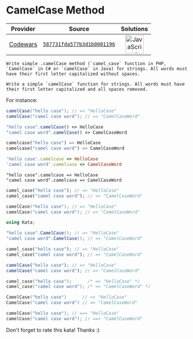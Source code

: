 [_metadata_:generated]: - "true"

# CamelCase Method

<!-- INFO TABLE BEGIN -->

| Provider                                        | Source                                                                               | Solutions                                                                                                                                                    |
| :---------------------------------------------: | :----------------------------------------------------------------------------------: | :----------------------------------------------------------------------------------------------------------------------------------------------------------: |
| [Codewars](../../../docs/providers/Codewars.md) | [`587731fda577b3d1b0001196`](https://www.codewars.com/kata/587731fda577b3d1b0001196) | [<img src="https://res.cloudinary.com/rascaltwo/image/upload/v1631924076/javascript_ehszr7.svg" alt="JavaScript" title="JavaScript" width="50" />](solve.js) |

<!-- INFO TABLE END -->

```if-not:swift
Write simple .camelCase method (`camel_case` function in PHP, `CamelCase` in C# or `camelCase` in Java) for strings. All words must have their first letter capitalized without spaces.
```
```if:swift
Write a simple `camelCase` function for strings. All words must have their first letter capitalized and all spaces removed.
```
For instance:

```java
camelCase("hello case"); // => "HelloCase"
camelCase("camel case word"); // => "CamelCaseWord"
```
```javascript
"hello case".camelCase() => HelloCase
"camel case word".camelCase() => CamelCaseWord
```
```python
camelcase("hello case") => HelloCase
camelcase("camel case word") => CamelCaseWord
```
```ruby
'hello case'.camelcase => HelloCase
'camel case word'.camelcase => CamelCaseWord
```
```crystal
"hello case".camelcase => HelloCase
"camel case word".camelcase => CamelCaseWord
```
```php
camel_case("hello case"); // => "HelloCase"
camel_case("camel case word"); // => "CamelCaseWord"
```
```cpp
camelCase("hello case"); // => "HelloCase"
camelCase("camel case word"); // => "CamelCaseWord"
```
```c#
using Kata;

"hello case".CamelCase(); // => "HelloCase"
"camel case word".CamelCase(); // => "CamelCaseWord"
```
```rust
camel_case("hello case"); // => "HelloCase"
camel_case("camel case word"); // => "CamelCaseWord"
```
```typescript
camelCase("hello case"); // => "HelloCase"
camelCase("camel case word"); // => "CamelCaseWord"
```
```c
camel_case("hello case");      /* => "HelloCase" */
camel_case("camel case word"); /* => "CamelCaseWord" */
```
```go
CamelCase("hello case")      // => "HelloCase"
CamelCase("camel case word") // => "CamelCaseWord"
```
```swift
camelCase("hello case"); // ==> "HelloCase"
camelCase("camel case word"); // ==> "CamelCaseWord"
```

Don't forget to rate this kata! Thanks :)
